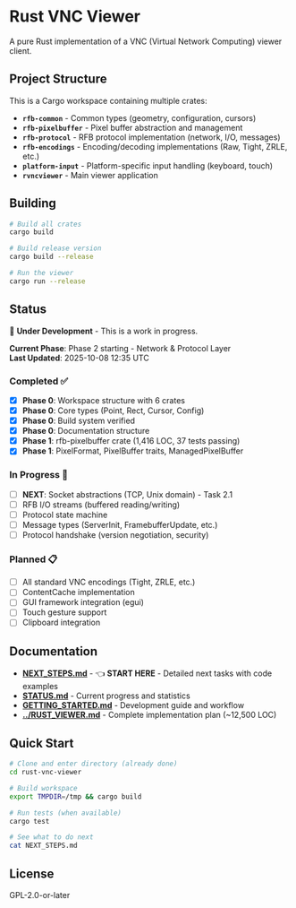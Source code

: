 # Rust VNC Viewer

A pure Rust implementation of a VNC (Virtual Network Computing) viewer client.

## Project Structure

This is a Cargo workspace containing multiple crates:

- **`rfb-common`** - Common types (geometry, configuration, cursors)
- **`rfb-pixelbuffer`** - Pixel buffer abstraction and management  
- **`rfb-protocol`** - RFB protocol implementation (network, I/O, messages)
- **`rfb-encodings`** - Encoding/decoding implementations (Raw, Tight, ZRLE, etc.)
- **`platform-input`** - Platform-specific input handling (keyboard, touch)
- **`rvncviewer`** - Main viewer application

## Building

```bash
# Build all crates
cargo build

# Build release version
cargo build --release

# Run the viewer
cargo run --release
```

## Status

🚧 **Under Development** - This is a work in progress.

**Current Phase**: Phase 2 starting - Network & Protocol Layer  
**Last Updated**: 2025-10-08 12:35 UTC

### Completed ✅
- [x] **Phase 0**: Workspace structure with 6 crates
- [x] **Phase 0**: Core types (Point, Rect, Cursor, Config)
- [x] **Phase 0**: Build system verified
- [x] **Phase 0**: Documentation structure
- [x] **Phase 1**: rfb-pixelbuffer crate (1,416 LOC, 37 tests passing)
- [x] **Phase 1**: PixelFormat, PixelBuffer traits, ManagedPixelBuffer

### In Progress 🔄
- [ ] **NEXT**: Socket abstractions (TCP, Unix domain) - Task 2.1
- [ ] RFB I/O streams (buffered reading/writing)
- [ ] Protocol state machine
- [ ] Message types (ServerInit, FramebufferUpdate, etc.)
- [ ] Protocol handshake (version negotiation, security)

### Planned 📋
- [ ] All standard VNC encodings (Tight, ZRLE, etc.)
- [ ] ContentCache implementation
- [ ] GUI framework integration (egui)
- [ ] Touch gesture support
- [ ] Clipboard integration

## Documentation

- **[NEXT_STEPS.md](NEXT_STEPS.md)** - 👈 **START HERE** - Detailed next tasks with code examples
- **[STATUS.md](STATUS.md)** - Current progress and statistics
- **[GETTING_STARTED.md](GETTING_STARTED.md)** - Development guide and workflow
- **[../RUST_VIEWER.md](../RUST_VIEWER.md)** - Complete implementation plan (~12,500 LOC)

## Quick Start

```bash
# Clone and enter directory (already done)
cd rust-vnc-viewer

# Build workspace
export TMPDIR=/tmp && cargo build

# Run tests (when available)
cargo test

# See what to do next
cat NEXT_STEPS.md
```

## License

GPL-2.0-or-later
